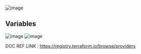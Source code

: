 ![image](https://github.com/pavankumar0077/terraform-zero-to-hero/assets/40380941/b33fef89-5dba-446d-831d-fee850c1eb29)

Variables
--
![image](https://github.com/pavankumar0077/terraform-zero-to-hero/assets/40380941/b8ffd6f8-388e-4e3e-8e50-7f299b0d301e)
![image](https://github.com/pavankumar0077/terraform-zero-to-hero/assets/40380941/8e1142e9-377e-4771-b24d-d299491c4e6d)



DOC REF LINK : https://registry.terraform.io/browse/providers
